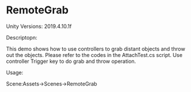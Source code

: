 # RemoteGrab

Unity Versions:
2019.4.10.1f

Descriptopn:

This demo shows how to use controllers to grab distant objects and throw out the objects. Please refer to the codes in the AttachTest.cs script.
Use controller Trigger key to do grab and throw operation. 

Usage: 

Scene:Assets->Scenes->RemoteGrab